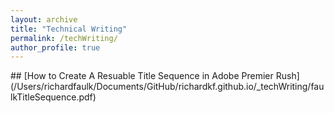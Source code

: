 ```yaml
---
layout: archive
title: "Technical Writing"
permalink: /techWriting/
author_profile: true
---
```

<p> </p>
<p> </p>
## [How to Create A Resuable Title Sequence in Adobe Premier Rush](/Users/richardfaulk/Documents/GitHub/richardkf.github.io/_techWriting/faulkTitleSequence.pdf)
